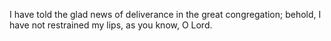 I have told the glad news of deliverance in the great congregation; behold, I have not restrained my lips, as you know, O Lord.
